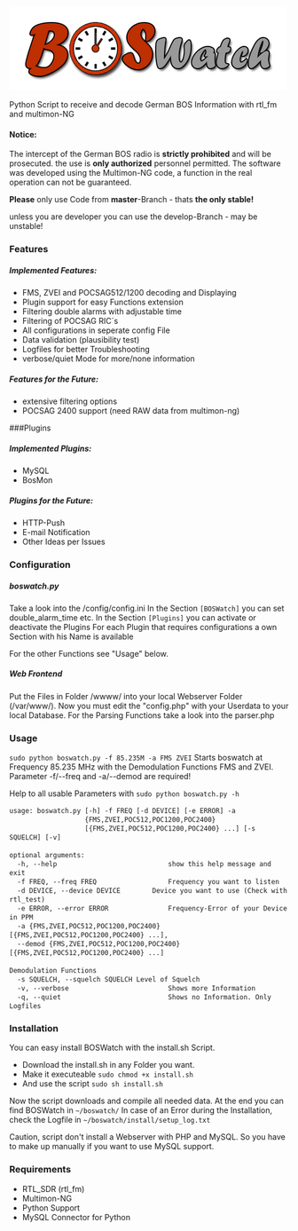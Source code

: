 ![# BOSWatch](/www/gfx/logo.png)

Python Script to receive and decode German BOS Information with rtl_fm and multimon-NG

#### Notice:
The intercept of the German BOS radio is **strictly prohibited** and will be prosecuted. the use is **only authorized** personnel permitted.
The software was developed using the Multimon-NG code, a function in the real operation can not be guaranteed.


**Please** only use Code from **master**-Branch - thats **the only stable!**

unless you are developer you can use the develop-Branch - may be unstable!

### Features
##### Implemented Features:
- FMS, ZVEI and POCSAG512/1200 decoding and Displaying
- Plugin support for easy Functions extension
- Filtering double alarms with adjustable time
- Filtering of POCSAG RIC´s
- All configurations in seperate config File
- Data validation (plausibility test)
- Logfiles for better Troubleshooting
- verbose/quiet Mode for more/none information

##### Features for the Future:
- extensive filtering options
- POCSAG 2400 support (need RAW data from multimon-ng)


###Plugins
##### Implemented Plugins:
- MySQL
- BosMon

##### Plugins for the Future:
- HTTP-Push
- E-mail Notification
- Other Ideas per Issues


### Configuration
##### boswatch.py
Take a look into the /config/config.ini
In the Section `[BOSWatch]` you can set double_alarm_time etc.
In the Section `[Plugins]` you can activate or deactivate the Plugins
For each Plugin that requires configurations a own Section with his Name is available

For the other Functions see "Usage" below.

##### Web Frontend
Put the Files in Folder /wwww/ into your local Webserver Folder (/var/www/).
Now you must edit the "config.php" with your Userdata to your local Database.
For the Parsing Functions take a look into the parser.php 


### Usage
`sudo python boswatch.py -f 85.235M -a FMS ZVEI`
Starts boswatch at Frequency 85.235 MHz with the Demodulation Functions FMS and ZVEI.
Parameter -f/--freq and -a/--demod are required!

Help to all usable Parameters with `sudo python boswatch.py -h`

```
usage: boswatch.py [-h] -f FREQ [-d DEVICE] [-e ERROR] -a
                   {FMS,ZVEI,POC512,POC1200,POC2400}
                   [{FMS,ZVEI,POC512,POC1200,POC2400} ...] [-s SQUELCH] [-v]

optional arguments:
  -h, --help            				show this help message and exit
  -f FREQ, --freq FREQ  				Frequency you want to listen
  -d DEVICE, --device DEVICE		Device you want to use (Check with rtl_test)
  -e ERROR, --error ERROR				Frequency-Error of your Device in PPM
  -a {FMS,ZVEI,POC512,POC1200,POC2400} [{FMS,ZVEI,POC512,POC1200,POC2400} ...],
  --demod {FMS,ZVEI,POC512,POC1200,POC2400} [{FMS,ZVEI,POC512,POC1200,POC2400} ...]
																Demodulation Functions
  -s SQUELCH, --squelch SQUELCH	Level of Squelch
  -v, --verbose         				Shows more Information
  -q, --quiet           				Shows no Information. Only Logfiles
```


### Installation
You can easy install BOSWatch with the install.sh Script.
- Download the install.sh in any Folder you want.
- Make it executeable `sudo chmod +x install.sh`
- And use the script  `sudo sh install.sh`

Now the script downloads and compile all needed data.
At the end you can find BOSWatch in `~/boswatch/`
In case of an Error during the Installation, check the Logfile in `~/boswatch/install/setup_log.txt`

Caution, script don't install a Webserver with PHP and MySQL.
So you have to make up manually if you want to use MySQL support.


### Requirements
- RTL_SDR (rtl_fm)
- Multimon-NG
- Python Support
- MySQL Connector for Python
